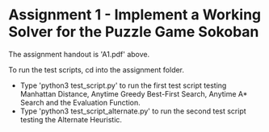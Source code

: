# Assignment 1 - Implement a Working Solver for the Puzzle Game Sokoban

The assignment handout is 'A1.pdf' above.

To run the test scripts, cd into the assignment folder. 
* Type 'python3 test\_script.py' to run the first test script testing Manhattan Distance, Anytime Greedy Best-First Search, Anytime A\* Search and the Evaluation Function.
* Type 'python3 test\_script\_alternate.py' to run the second test script testing the Alternate Heuristic.
